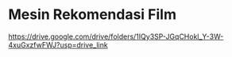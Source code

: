# Mesin Rekomendasi Film
https://drive.google.com/drive/folders/1IQy3SP-JGqCHokl_Y-3W-4xuGxzfwFWJ?usp=drive_link
